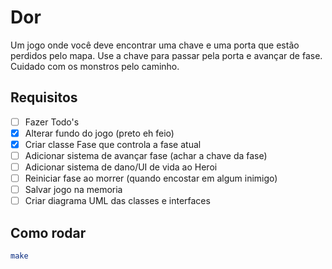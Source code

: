 # Dor

Um jogo onde você deve encontrar uma chave e uma porta que estão perdidos pelo mapa. Use a chave para passar pela porta e avançar de fase. Cuidado com os monstros pelo caminho.

## Requisitos

- [ ] Fazer Todo's
- [X] Alterar fundo do jogo (preto eh feio)
- [X] Criar classe Fase que controla a fase atual
- [ ] Adicionar sistema de avançar fase (achar a chave da fase)
- [ ] Adicionar sistema de dano/UI de vida ao Heroi
- [ ] Reiniciar fase ao morrer (quando encostar em algum inimigo)
- [ ] Salvar jogo na memoria
- [ ] Criar diagrama UML das classes e interfaces

## Como rodar

```bash
make
```